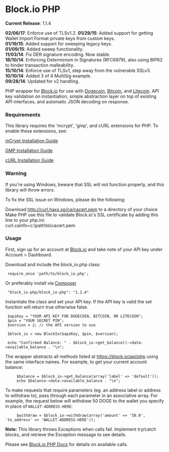 Block.io PHP
===========

**Current Release**: 1.1.4

**02/06/17**: Enforce use of TLSv1.2.
**01/29/15**: Added support for getting Wallet Import Format private keys from custom keys.  
**01/19/15**: Added support for sweeping legacy keys.  
**01/09/15**: Added sweep functionality.  
**11/03/14**: Fix DER signature encoding. Now stable.  
**18/10/14**: Enforcing Determinism in Signatures (RFC6979), also using BIP62 to hinder transaction malleability.  
**15/10/14**: Enforce use of TLSv1, step away from the vulnerable SSLv3.  
**10/10/14**: Added 3 of 4 MultiSig example.  
**09/28/14**: Updated for v2 handling.  

PHP wrapper for [Block.io](https://block.io/) for use with [Dogecoin](http://dogecoin.com/), [Bitcoin](http://bitcoin.org/), and [Litecoin](http://litecoin.org). API key validation on instantiation, simple abstraction layer on top of existing API interfaces, and automatic JSON decoding on response.

### Requirements

This library requires the 'mcrypt', 'gmp', and cURL extensions for PHP. To enable these extensions, see:
   
   [mCrypt Installation Guide](http://php.net/manual/en/mcrypt.installation.php)

   [GMP Installation Guide](http://php.net/manual/en/gmp.installation.php)

   [cURL Installation Guide](http://php.net/manual/en/curl.installation.php)

### Warning

If you're using Windows, beware that SSL will not function properly, and this library will throw errors.  

To fix the SSL issue on Windows, please do the following:

   Download http://curl.haxx.se/ca/cacert.pem to a directory of your choice  
   Make PHP use this file to validate Block.io's SSL certificate by adding this line to your php.ini:  
   	curl.cainfo=c:\path\to\cacert.pem

### Usage

First, sign up for an account at [Block.io](https://block.io/) and take note of your API key under Account > Dashboard.

Download and include the block_io.php class:


	 require_once 'path/to/block_io.php';


Or preferably install via [Composer](https://getcomposer.org/)


   	 "block_io-php/block_io-php": "1.1.4"


Instantiate the class and set your API key. If the API key is valid the set function will return true otherwise false.


	 $apiKey = "YOUR API KEY FOR DOGECOIN, BITCOIN, OR LITECOIN";
	 $pin = "YOUR SECRET PIN";
	 $version = 2; // the API version to use

   	 $block_io = new BlockIo($apiKey, $pin, $version);

	 echo "Confirmed Balance: " . $block_io->get_balance()->data->available_balance . "\n";


The wrapper abstracts all methods listed at https://block.io/api/php using the same interface names. For example, to get your current account balance:

         $balance = $block_io->get_balance(array('label' => 'default'));
         echo $balance->data->available_balance . "\n";


To make requests that require parameters (eg. an address label or address to withdraw to), pass through each parameter in an associative array. For example, the request below will withdraw 50 DOGE to the wallet you specify in place of `WALLET-ADDRESS-HERE`:


         $withdraw = $block_io->withdraw(array('amount' => '50.0', 'to_address' => 'WALLET-ADDRESS-HERE'));


**Note:** This library throws Exceptions when calls fail. Implement try/catch blocks, and retrieve the Exception message to see details.


Please see [Block.io PHP Docs](https://block.io/api/simple/php) for details on available calls.

